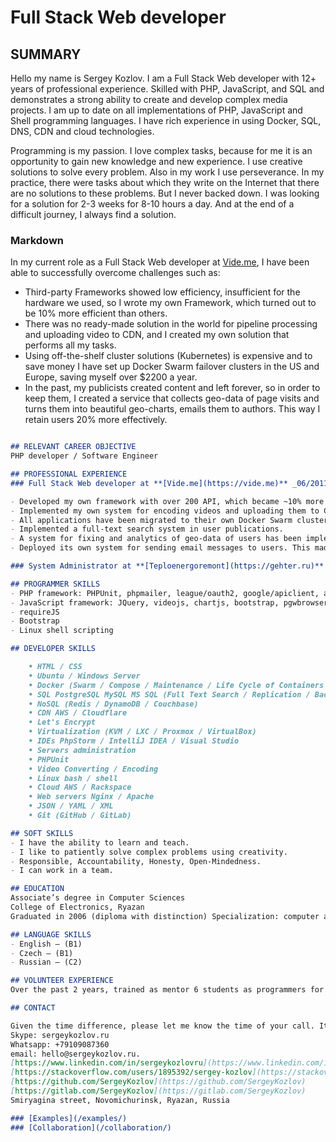 # Full Stack Web developer
## SUMMARY

Hello my name is Sergey Kozlov. I am a Full Stack Web developer with 12+ years of professional experience. Skilled with PHP, JavaScript, and SQL and demonstrates a strong ability to create and develop complex media projects.
I am up to date on all implementations of PHP, JavaScript and Shell programming languages. I have rich experience in using Docker, SQL, DNS, CDN and cloud technologies.

Programming is my passion.
I love complex tasks, because for me it is an opportunity to gain new knowledge and new experience. I use creative solutions to solve every problem. 
Also in my work I use perseverance. In my practice, there were tasks about which they write on the Internet that there are no solutions to these problems. But I never backed down. I was looking for a solution for 2-3 weeks for 8-10 hours a day. And at the end of a difficult journey, I always find a solution.

### Markdown

In my current role as a Full Stack Web developer at [Vide.me](https://vide.me), I have been able to successfully overcome challenges such as:
- Third-party Frameworks showed low efficiency, insufficient for the hardware we used, so I wrote my own Framework, which turned out to be 10% more efficient than others.
- There was no ready-made solution in the world for pipeline processing and uploading video to CDN, and I created my own solution that performs all my tasks.
- Using off-the-shelf cluster solutions (Kubernetes) is expensive and to save money I have set up Docker Swarm failover clusters in the US and Europe, saving myself over $2200 a year.
- In the past, my publicists created content and left forever, so in order to keep them, I created a service that collects geo-data of page visits and turns them into beautiful geo-charts, emails them to authors. This way I retain users 20% more effectively.
```markdown

## RELEVANT CAREER OBJECTIVE
PHP developer / Software Engineer

## PROFESSIONAL EXPERIENCE
### Full Stack Web developer at **[Vide.me](https://vide.me)** _06/2011-present_

- Developed my own framework with over 200 API, which became ~10% more efficient than Symphony / Laravel.
- Implemented my own system for encoding videos and uploading them to CDN.
- All applications have been migrated to their own Docker Swarm clusters in Amazon AWS USA and Europe. This increased fault tolerance and reduced the deployment time for CI/CD processes.
- Implemented a full-text search system in user publications.
- A system for fixing and analytics of geo-data of users has been implemented. This allowed to show ranked content to users. And also build geo-charts of views for publicists.
- Deployed its own system for sending email messages to users. This made it possible to retain customers 20% more efficiently.

### System Administrator at **[Teploenergoremont](https://gehter.ru)** _12/2000-present_

## PROGRAMMER SKILLS
- PHP framework: PHPUnit, phpmailer, league/oauth2, google/apiclient, aws/aws-sdk-php, predis, php-ffmpeg, php-image-resize, video-thumbnail-sprite, geoip2.
- JavaScript framework: JQuery, videojs, chartjs, bootstrap, pgwbrowser, moment, cropperjs, jssocials, image-picker.
- requireJS
- Bootstrap
- Linux shell scripting

## DEVELOPER SKILLS

    • HTML / CSS
    • Ubuntu / Windows Server
    • Docker (Swarm / Compose / Maintenance / Life Cycle of Containers / Data Management)
    • SQL PostgreSQL MySQL MS SQL (Full Text Search / Replication / Backup) 
    • NoSQL (Redis / DynamoDB / Couchbase)
    • CDN AWS / Cloudflare
    • Let's Encrypt
    • Virtualization (KVM / LXC / Proxmox / VirtualBox)
    • IDEs PhpStorm / IntelliJ IDEA / Visual Studio
    • Servers administration
    • PHPUnit
    • Video Converting / Encoding
    • Linux bash / shell
    • Cloud AWS / Rackspace
    • Web servers Nginx / Apache
    • JSON / YAML / XML
    • Git (GitHub / GitLab)

## SOFT SKILLS
- I have the ability to learn and teach.
- I like to patiently solve complex problems using creativity.
- Responsible, Accountability, Honesty, Open-Mindedness.
- I can work in a team.

## EDUCATION
Associate’s degree in Computer Sciences 
College of Electronics, Ryazan
Graduated in 2006 (diploma with distinction) Specialization: computer and network technician

## LANGUAGE SKILLS
- English – (В1)
- Czech – (В1)
- Russian – (C2)

## VOLUNTEER EXPERIENCE
Over the past 2 years, trained as mentor 6 students as programmers for various industries. All students have success completed studies and got a diploma.

## CONTACT

Given the time difference, please let me know the time of your call. It is preferable to use to contact me: 
Skype: sergeykozlov.ru 
Whatsapp: +79109087360 
email: hello@sergeykozlov.ru.
[https://www.linkedin.com/in/sergeykozlovru](https://www.linkedin.com/in/sergeykozlovru/?locale=en_US)
[https://stackoverflow.com/users/1895392/sergey-kozlov](https://stackoverflow.com/users/1895392/sergey-kozlov)
[https://github.com/SergeyKozlov](https://github.com/SergeyKozlov)
[https://gitlab.com/SergeyKozlov](https://gitlab.com/SergeyKozlov)
Smiryagina street, Novomichurinsk, Ryazan, Russia

### [Examples](/examples/)
### [Collaboration](/collaboration/)
